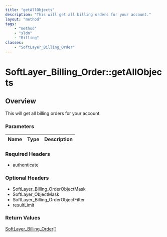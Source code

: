 ```yaml
---
title: "getAllObjects"
description: "This will get all billing orders for your account."
layout: "method"
tags:
    - "method"
    - "sldn"
    - "Billing"
classes:
    - "SoftLayer_Billing_Order"
---
```

# SoftLayer_Billing_Order::getAllObjects
## Overview 
This will get all billing orders for your account. 

### Parameters 
|Name | Type | Description |
| --- | --- | --- |


### Required Headers
* authenticate

### Optional Headers
* SoftLayer_Billing_OrderObjectMask
* SoftLayer_ObjectMask
* SoftLayer_Billing_OrderObjectFilter
* resultLimit

### Return Values
<a href='/reference/datatypes/SoftLayer_Billing_Order'>SoftLayer_Billing_Order[] </a>


